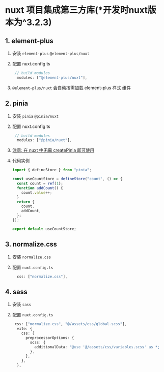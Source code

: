 # nuxt 项目集成第三方库(*开发时nuxt版本为^3.2.3)

## 1. element-plus

1. 安装 `element-plus` `@element-plus/nuxt`

2. 配置 nuxt.config.ts

   ```typescript
    // build modules
     modules: ["@element-plus/nuxt"],
   ```

3. `@element-plus/nuxt` 会自动按需加载 element-plus 样式 组件

## 2. pinia

1. 安装 `pinia` `@pinia/nuxt`

2. 配置 nuxt.config.ts

   ```typescript
    // build modules
     modules: ["@pinia/nuxt"],
   ```

3. <u>注意: 在 nuxt 中无需 createPinia 即可使用</u>

4. 代码实例

   ```typescript
   import { defineStore } from "pinia";
   
   const useCountStore = defineStore("count", () => {
     const count = ref(1);
     function addCount() {
       count.value++;
     }
     return {
       count,
       addCount,
     };
   });
   
   export default useCountStore;
   ```

## 3. normalize.css

1. 安装 `normalize.css`

2. 配置 `nuxt.config.ts`

   ```typescript
     css: ["normalize.css"],
   ```

## 4. sass

1. 安装 `sass`

2. 配置 `nuxt.config.ts`

   ```typescript
    css: ["normalize.css", "@/assets/css/global.scss"],
     vite: {
       css: {
         preprocessorOptions: {
           scss: {
             additionalData: "@use '@/assets/css/variables.scss' as *;",
           },
         },
       },
     },
   ```

   